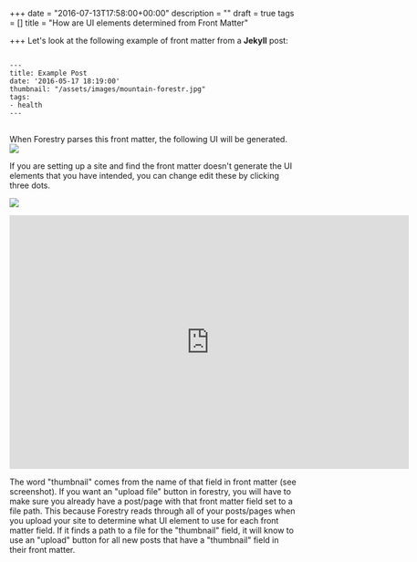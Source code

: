 +++
date = "2016-07-13T17:58:00+00:00"
description = ""
draft = true
tags = []
title = "How are UI elements determined  from Front Matter"

+++
Let's look at the following example of front matter from a **Jekyll** post:
<pre><code class="language-yml">  
---
title: Example Post
date: '2016-05-17 18:19:00'
thumbnail: "/assets/images/mountain-forestr.jpg"
tags:
- health
---
</code>
</pre>
When Forestry parses this front matter, the following UI will be generated. 
![](/docs/forestryio/images/forestry-field-types-ui.png)

If you are setting up a site and find the front matter doesn't generate the UI elements that you have intended, you can change edit these by clicking three dots.

![](/docs/forestryio/images/forestry-edit-field-type.png)

<iframe src="https://player.vimeo.com/video/179596316?title=0&byline=0&portrait=0" width="700" height="445" frameborder="0" webkitallowfullscreen mozallowfullscreen allowfullscreen></iframe>


The word "thumbnail" comes from the name of that field in front matter (see screenshot). If you want an "upload file" button in forestry, you will have to make sure you already have a post/page with that front matter field set to a file path.  This because Forestry reads through all of your posts/pages when you upload your site to determine what UI element to use for each front matter field. If it finds a path to a file for the "thumbnail" field, it will know to use an "upload" button  for all new posts that have a "thumbnail" field in their front matter.